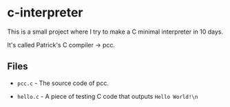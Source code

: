# c-interpreter

This is a small project where I try to make a C minimal interpreter in 10 days.

It's called Patrick's C compiler -> pcc.

## Files

* `pcc.c` - The source code of pcc.

* `hello.c` - A piece of testing C code that outputs `Hello World!\n`


